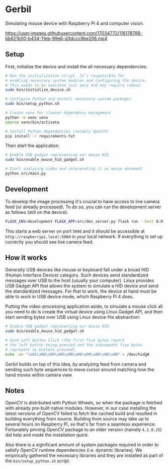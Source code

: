 # Gerbil

Simulating mouse device with Raspberry Pi 4 and computer vision.

https://user-images.githubusercontent.com/17034772/118178788-bb621b00-b434-11eb-99e6-d3dccc9be206.mp4

## Setup

First, initialize the device and install the all necessary dependencies.

```sh
# Run the initialization script. It's responsible for
# enabling necessary system modules and configuring the device.
# This needs to be executed just once and may require reboot.
sudo bin/initialize_device.sh

# Configure Python and install necessary system packages
sudo bin/setup_python.sh

# Create venv for cleaner dependency management
python -m venv venv
source venv/bin/activate

# Install Python dependencies (notably OpenCV)
pip install -r requirements.txt
```

Then start the application.

```sh
# Enable USB gadget representing our mouse HID
sudo bin/enable_mouse_hid_gadget.sh

# Start analyzing video and interpreting it as mouse movement
python src/main.py
```

## Development

To develop the image processing it's crucial to have access
to live camera feed (or already processed). To do so, you
can run the development server as follows (still on the device):

```sh
FLASK_ENV=development FLASK_APP=src/dev_server.py flask run --host 0.0.0.0
```

This starts a web server on port `5000` and it should be accessible
at `http://raspberrypi.local:5000` in your local network.
If everything is set up correctly you should see live camera feed.

## How it works

Generally USB devices like mouse or keyboard fall under a broad
HID (Human Interface Device) category. Such devices send standardized
messages over USB to the host (usually your computer).
Linux provides USB Gadget API that allows the system to simulate
a HID device and send the standardized messages.
For that to work, the device at hand must be able to work in USB device
mode, which Raspberry Pi 4 does.

Putting the video-processing application aside, to simulate a mouse click
all you need to do is create the virtual device using Linux Gadget API,
and then start sending bytes over USB using Linux device-file abstraction:

```sh
# Enable USB gadget representing our mouse HID.
sudo bin/enable_mouse_hid_gadget.sh

# Send Left Button Click (the first five bytes report
# the left button being pressed and the subsequent five bytes
# represent no buttons pressed).
echo -ne "\x01\x00\x00\x00\x00\x00\x00\x00\x00\x00" > /dev/hidg0
```

Gerbil builds on top of this idea, by analyzing feed from camera
and sending such byte sequences to move cursor around
matching how the hand moves within camera view.

## Notes

OpenCV is distributed with Python Wheels, so when the package
is fetched with already pre-built native modules.
However, in our case installing the latest versions of OpenCV failed to
fetch the cached build and resulted in building everything from source.
Building from source may take up to several hours on Raspberry PI,
so that's far from a seamless experience. Fortunately pinning OpenCV
package to an older version (namely `4.1.0.25`) did help and made the installation quick.

Also there is a significant amount of system packages required
in order to satisfy OpenCV runtime dependencies (i.e. dynamic libraries).
We empirically gathered the necessary libraries and they are installed
as part of the `bin/setup_python.sh` script.
